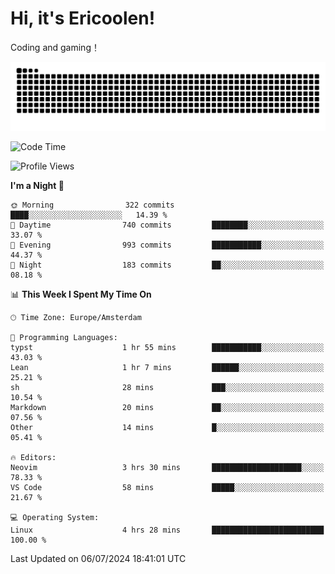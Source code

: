 # Hi, it's Ericoolen!
Coding and gaming！

<picture>
  <source media="(prefers-color-scheme: dark)" srcset="https://raw.githubusercontent.com/Eric-Song-Nop/Eric-Song-Nop/output/github-contribution-grid-snake-dark.svg">
  <source media="(prefers-color-scheme: light)" srcset="https://raw.githubusercontent.com/Eric-Song-Nop/Eric-Song-Nop/output/github-contribution-grid-snake.svg">
  <img alt="github contribution grid snake animation" src="https://raw.githubusercontent.com/Eric-Song-Nop/Eric-Song-Nop/output/github-contribution-grid-snake.svg">
</picture>

<!--START_SECTION:waka-->
![Code Time](http://img.shields.io/badge/Code%20Time-1%2C398%20hrs%206%20mins-blue)

![Profile Views](http://img.shields.io/badge/Profile%20Views-0-blue)

**I'm a Night 🦉** 

```text
🌞 Morning                322 commits         ████░░░░░░░░░░░░░░░░░░░░░   14.39 % 
🌆 Daytime                740 commits         ████████░░░░░░░░░░░░░░░░░   33.07 % 
🌃 Evening                993 commits         ███████████░░░░░░░░░░░░░░   44.37 % 
🌙 Night                  183 commits         ██░░░░░░░░░░░░░░░░░░░░░░░   08.18 % 
```


📊 **This Week I Spent My Time On** 

```text
🕑︎ Time Zone: Europe/Amsterdam

💬 Programming Languages: 
typst                    1 hr 55 mins        ███████████░░░░░░░░░░░░░░   43.03 % 
Lean                     1 hr 7 mins         ██████░░░░░░░░░░░░░░░░░░░   25.21 % 
sh                       28 mins             ███░░░░░░░░░░░░░░░░░░░░░░   10.54 % 
Markdown                 20 mins             ██░░░░░░░░░░░░░░░░░░░░░░░   07.56 % 
Other                    14 mins             █░░░░░░░░░░░░░░░░░░░░░░░░   05.41 % 

🔥 Editors: 
Neovim                   3 hrs 30 mins       ████████████████████░░░░░   78.33 % 
VS Code                  58 mins             █████░░░░░░░░░░░░░░░░░░░░   21.67 % 

💻 Operating System: 
Linux                    4 hrs 28 mins       █████████████████████████   100.00 % 
```


 Last Updated on 06/07/2024 18:41:01 UTC
<!--END_SECTION:waka-->
